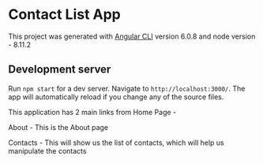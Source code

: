 # Contact List App

This project was generated with [Angular CLI](https://github.com/angular/angular-cli) version 6.0.8 and node version - 8.11.2

## Development server

Run `npm start` for a dev server. Navigate to `http://localhost:3000/`. The app will automatically reload if you change any of the source files.

This application has 2 main links from Home Page -

About - This is the About page

Contacts - This will show us the list of contacts, which will help us manipulate the contacts
